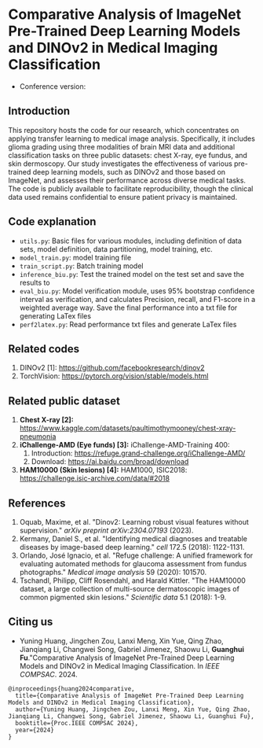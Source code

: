 # Comparative Analysis of ImageNet Pre-Trained Deep Learning Models and DINOv2 in Medical Imaging Classification

* Conference version:

## Introduction

This repository hosts the code for our research, which concentrates on applying transfer learning to medical image analysis. Specifically, it includes glioma grading using three modalities of brain MRI data and additional classification tasks on three public datasets: chest X-ray, eye fundus, and skin dermoscopy. Our study investigates the effectiveness of various pre-trained deep learning models, such as DINOv2 and those based on ImageNet, and assesses their performance across diverse medical tasks. The code is publicly available to facilitate reproducibility, though the clinical data used remains confidential to ensure patient privacy is maintained.


## Code explanation

* `utils.py`: Basic files for various modules, including definition of data sets, model definition, data partitioning, model training, etc.
* `model_train.py`: model training file
* `train_script.py`: Batch training model
* `inference_biu.py`: Test the trained model on the test set and save the results to
* `eval_biu.py`: Model verification module, uses 95% bootstrap confidence interval as verification, and calculates Precision, recall, and F1-score in a weighted average way. Save the final performance into a txt file for generating LaTex files
* `perf2latex.py`: Read performance txt files and generate LaTex files

## Related codes

1. DINOv2 [1]: https://github.com/facebookresearch/dinov2
2. TorchVision: https://pytorch.org/vision/stable/models.html

## Related public dataset

1. **Chest X-ray [2]:** https://www.kaggle.com/datasets/paultimothymooney/chest-xray-pneumonia
2. **iChallenge-AMD (Eye funds) [3]:** iChallenge-AMD-Training 400: 
   1. Introduction: https://refuge.grand-challenge.org/iChallenge-AMD/
   2. Download: https://ai.baidu.com/broad/download
3. **HAM10000 (Skin lesions) [4]:** HAM1000, ISIC2018: https://challenge.isic-archive.com/data/#2018


## References

1. Oquab, Maxime, et al. "Dinov2: Learning robust visual features without supervision." *arXiv preprint arXiv:2304.07193* (2023).
2. Kermany, Daniel S., et al. "Identifying medical diagnoses and treatable diseases by image-based deep learning." *cell* 172.5 (2018): 1122-1131.
3. Orlando, José Ignacio, et al. "Refuge challenge: A unified framework for evaluating automated methods for glaucoma assessment from fundus photographs." *Medical image analysis* 59 (2020): 101570.
4. Tschandl, Philipp, Cliff Rosendahl, and Harald Kittler. "The HAM10000 dataset, a large collection of multi-source dermatoscopic images of common pigmented skin lesions." *Scientific data* 5.1 (2018): 1-9.

## Citing us

* Yuning Huang, Jingchen Zou, Lanxi Meng, Xin Yue, Qing Zhao, Jianqiang Li, Changwei Song, Gabriel Jimenez, Shaowu Li, **Guanghui Fu**."Comparative Analysis of ImageNet Pre-Trained Deep Learning Models and DINOv2 in Medical Imaging Classification. In *IEEE COMPSAC*. 2024.

```
@inproceedings{huang2024comparative,
  title={Comparative Analysis of ImageNet Pre-Trained Deep Learning Models and DINOv2 in Medical Imaging Classification},
  author={Yuning Huang, Jingchen Zou, Lanxi Meng, Xin Yue, Qing Zhao, Jianqiang Li, Changwei Song, Gabriel Jimenez, Shaowu Li, Guanghui Fu},
  booktitle={Proc.IEEE COMPSAC 2024},
  year={2024}
}
```
